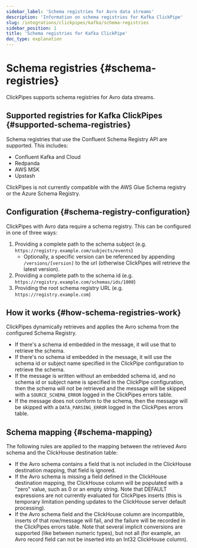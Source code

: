 ```yaml
---
sidebar_label: 'Schema registries for Avro data streams'
description: 'Information on schema registries for Kafka ClickPipe'
slug: /integrations/clickpipes/kafka/schema-registries
sidebar_position: 1
title: 'Schema registries for Kafka ClickPipe'
doc_type: explanation
---
```


# Schema registries {#schema-registries}

ClickPipes supports schema registries for Avro data streams.

## Supported registries for Kafka ClickPipes {#supported-schema-registries}

Schema registries that use the Confluent Schema Registry API are supported. This includes:
- Confluent Kafka and Cloud
- Redpanda
- AWS MSK
- Upstash

ClickPipes is not currently compatible with the AWS Glue Schema registry or the Azure Schema Registry.

## Configuration {#schema-registry-configuration}

ClickPipes with Avro data require a schema registry. This can be configured in one of three ways:

1. Providing a complete path to the schema subject (e.g. `https://registry.example.com/subjects/events`)
    - Optionally, a specific version can be referenced by appending `/versions/[version]` to the url (otherwise ClickPipes will retrieve the latest version).
2. Providing a complete path to the schema id (e.g. `https://registry.example.com/schemas/ids/1000`)
3. Providing the root schema registry URL (e.g. `https://registry.example.com`)

## How it works {#how-schema-registries-work}

ClickPipes dynamically retrieves and applies the Avro schema from the configured Schema Registry.
- If there's a schema id embedded in the message, it will use that to retrieve the schema.
- If there's no schema id embedded in the message, it will use the schema id or subject name specified in the ClickPipe configuration to retrieve the schema.
- If the message is written without an embedded schema id, and no schema id or subject name is specified in the ClickPipe configuration, then the schema will not be retrieved and the message will be skipped with a `SOURCE_SCHEMA_ERROR` logged in the ClickPipes errors table.
- If the message does not conform to the schema, then the message will be skipped with a `DATA_PARSING_ERROR` logged in the ClickPipes errors table.

## Schema mapping {#schema-mapping}

The following rules are applied to the mapping between the retrieved Avro schema and the ClickHouse destination table:

- If the Avro schema contains a field that is not included in the ClickHouse destination mapping, that field is ignored.
- If the Avro schema is missing a field defined in the ClickHouse destination mapping, the ClickHouse column will be populated with a "zero" value, such as 0 or an empty string. Note that DEFAULT expressions are not currently evaluated for ClickPipes inserts (this is temporary limitation pending updates to the ClickHouse server default processing).
- If the Avro schema field and the ClickHouse column are incompatible, inserts of that row/message will fail, and the failure will be recorded in the ClickPipes errors table. Note that several implicit conversions are supported (like between numeric types), but not all (for example, an Avro record field can not be inserted into an Int32 ClickHouse column).
